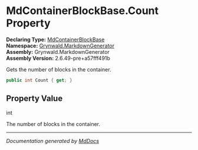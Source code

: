 ﻿<!--  
  <auto-generated>   
    The contents of this file were generated by a tool.  
    Changes to this file may be list if the file is regenerated  
  </auto-generated>   
-->

# MdContainerBlockBase.Count Property

**Declaring Type:** [MdContainerBlockBase](../index.md)  
**Namespace:** [Grynwald.MarkdownGenerator](../../index.md)  
**Assembly:** Grynwald.MarkdownGenerator  
**Assembly Version:** 2.6.49\-pre+a57fff491b

Gets the number of blocks in the container.

```csharp
public int Count { get; }
```

## Property Value

int

The number of blocks in the container.

___

*Documentation generated by [MdDocs](https://github.com/ap0llo/mddocs)*
